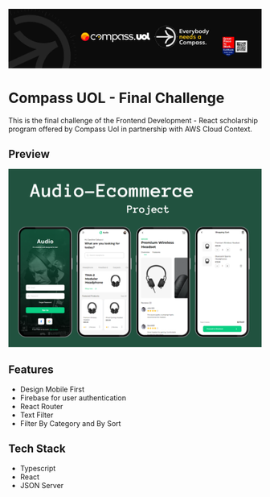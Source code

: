 ![Logo](/src/assets/compass%20uol%20header.jpeg)

# Compass UOL - Final Challenge

This is the final challenge of the Frontend Development - React scholarship program offered by Compass Uol in partnership with AWS Cloud Context.

## Preview

![Logo](/src/assets/audio%20ecommerce%20preview.png)

## Features

- Design Mobile First
- Firebase for user authentication
- React Router
- Text Filter
- Filter By Category and By Sort

## Tech Stack

- Typescript
- React
- JSON Server
